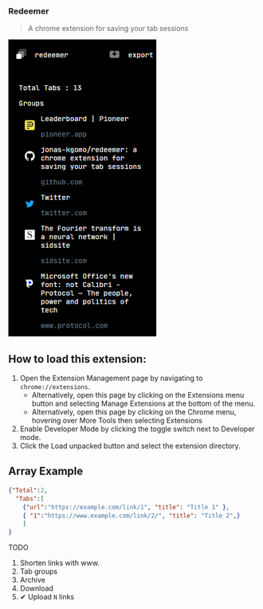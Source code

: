 ### Redeemer

> A chrome extension for saving your tab sessions

![img](./icons/demo.png)


## How to load this extension: 
1. Open the Extension Management page by navigating to `chrome://extensions`.
   - Alternatively, open this page by clicking on the Extensions menu button and selecting Manage Extensions at the bottom of the menu.
   - Alternatively, open this page by clicking on the Chrome menu, hovering over More Tools then selecting Extensions
2. Enable Developer Mode by clicking the toggle switch next to Developer mode.
3. Click the Load unpacked button and select the extension directory.


## Array Example 

```json
{"Total":2,
  "Tabs":[
    {"url":"https://example.com/link/1", "title": "Title 1" }, 
    { "1":"https://www.example.com/link/2/", "title": "Title 2",}
    ]
}
```



TODO

1. Shorten links with www. 
2. Tab groups 
3. Archive 
4. Download
5. ✔ Upload `N` links